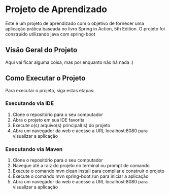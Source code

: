# Projeto de Aprendizado

Este é um projeto de aprendizado com o objetivo de fornecer uma aplicação prática baseada no livro Spring in Action, 5th Edition. O projeto foi construído utilizando java com spring-boot
## Visão Geral do Projeto
Aqui vai ficar alguma coisa, mas por enquanto não há nada :)

## Como Executar o Projeto

Para executar o projeto, siga estas etapas:

### Executando via IDE
1. Clone o repositório para o seu computador
2. Abra o projeto em sua IDE favorita
3. Execute o(s) arquivo(s) principal(is) do projeto
4. Abra um navegador da web e acesse a URL localhost:8080 para visualizar a aplicação

### Executando via Maven

1. Clone o repositório para o seu computador
2. Navegue até a raiz do projeto no terminal ou prompt de comando
3. Execute o comando mvn clean install para compilar e construir o projeto
4. Execute o comando mvn spring-boot:run para iniciar a aplicação
5. Abra um navegador da web e acesse a URL localhost:8080 para visualizar a aplicação